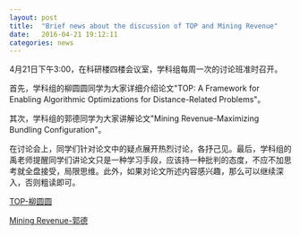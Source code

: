 ```yaml
---
layout: post
title:  "Brief news about the discussion of TOP and Mining Revenue"
date:   2016-04-21 19:12:11
categories: news
---
```


4月21日下午3:00，在科研楼四楼会议室，学科组每周一次的讨论班准时召开。

首先，学科组的柳圆圆同学为大家详细介绍论文"TOP: A Framework for Enabling Algorithmic Optimizations for Distance-Related Problems"。

其次，学科组的郭德同学为大家讲解论文"Mining Revenue-Maximizing Bundling Configuration"。

在讨论会上，同学们针对论文中的疑点展开热烈讨论，各抒己见。最后，学科组的禹老师提醒同学们讲论文只是一种学习手段，应该持一种批判的态度，不应不加思考就全盘接受，局限思维。此外，如果对论文所述内容感兴趣，那么可以继续深入，否则粗读即可。

<a href ="{{site.url}}/files/2016-04-21-1.pptx">TOP-柳圆圆</a>

<a href ="{{site.url}}/files/2016-04-21-2.pptx">Mining Revenue-郭德</a>
